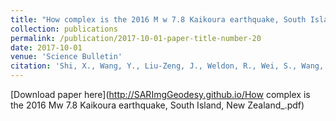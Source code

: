 ```yaml
---
title: "How complex is the 2016 M w 7.8 Kaikoura earthquake, South Island, New Zealand? "
collection: publications
permalink: /publication/2017-10-01-paper-title-number-20
date: 2017-10-01
venue: 'Science Bulletin'
citation: 'Shi, X., Wang, Y., Liu-Zeng, J., Weldon, R., Wei, S., Wang, T., & Sieh, K. (2017), How complex is the 2016 M w 7.8 Kaikoura earthquake, South Island, New Zealand? Science Bulletin'
---
```

[Download paper here](http://SARImgGeodesy.github.io/How complex is the 2016 Mw 7.8 Kaikoura earthquake, South Island, New Zealand_.pdf)
